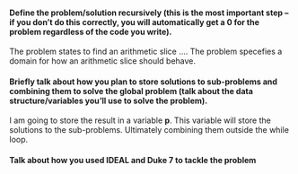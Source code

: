 #### Define the problem/solution recursively (this is the most important step – if you don’t do this correctly, you will automatically get a 0 for the problem regardless of the code you write).

The problem states to find an arithmetic slice .... 
The problem specefies a domain for how an arithmetic slice should behave.  


#### Briefly talk about how you plan to store solutions to sub-problems and combining them to solve the global problem (talk about the data structure/variables you’ll use to solve the problem).

I am going to store the result in a variable **p**. This variable will store the solutions to the sub-problems. 
Ultimately combining them outside the while loop. 


#### Talk about how you used IDEAL and Duke 7 to tackle the problem
